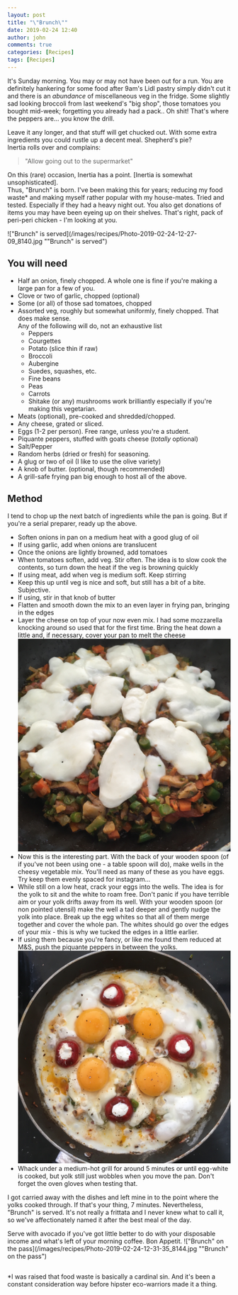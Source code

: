 ```yaml
---
layout: post
title: "\"Brunch\""
date: 2019-02-24 12:40
author: john
comments: true
categories: [Recipes]
tags: [Recipes]
---
```


It's Sunday morning. You may or may not have been out for a run. You are definitely hankering for some food after 9am's Lidl pastry simply didn't cut it and there is an _abundance_ of miscellaneous veg in the fridge. Some slightly sad looking broccoli from last weekend's "big shop", those tomatoes you bought mid-week; forgetting you already had a pack.. Oh shit! That's where the peppers are... you know the drill.

Leave it any longer, and that stuff will get chucked out. With some extra ingredients you could rustle up a decent meal. Shepherd's pie?  
Inertia rolls over and complains:  

> "Allow going out to the supermarket"

On this (rare) occasion, Inertia has a point. [Inertia is somewhat unsophisticated].  
Thus, "Brunch" is born. I've been making this for years; reducing my food waste* and making myself rather popular with my house-mates. Tried and tested. Especially if they had a heavy night out.
You also get donations of items you may have been eyeing up on their shelves. That's right, pack of peri-peri chicken - I'm looking at you.

!["Brunch" is served](/images/recipes/Photo-2019-02-24-12-27-09_8140.jpg ""Brunch" is served")

## **You will need**
* Half an onion, finely chopped. A whole one is fine if you're making a large pan for a few of you.
* Clove or two of garlic, chopped (optional)
* Some (or all) of those sad tomatoes, chopped
* Assorted veg, roughly but somewhat uniformly, finely chopped. That does make sense.  
Any of the following will do, not an exhaustive list
	* Peppers
	* Courgettes
	* Potato (slice thin if raw)
	* Broccoli 
	* Aubergine
	* Suedes, squashes, etc.
	* Fine beans
	* Peas 
	* Carrots 
	* Shitake (or any) mushrooms work brilliantly especially if you're making this vegetarian.
* Meats (optional), pre-cooked and shredded/chopped. 
* Any cheese, grated or sliced.
* Eggs (1-2 per person). Free range, unless you're a student.
* Piquante peppers, stuffed with goats cheese (_totally_ optional)
* Salt/Pepper
* Random herbs (dried or fresh) for seasoning.
* A glug or two of oil (I like to use the olive variety)
* A knob of butter. (optional, though recommended)
* A grill-safe frying pan big enough to host all of the above.

## **Method**
I tend to chop up the next batch of ingredients while the pan is going. But if you're a serial preparer, ready up the above.  

* Soften onions in pan on a medium heat with a good glug of oil
* If using garlic, add when onions are translucent
* Once the onions are lightly browned, add tomatoes
* When tomatoes soften, add veg. Stir often. 
The idea is to slow cook the contents, so turn down the heat if the veg is browning quickly
* If using meat, add when veg is medium soft. Keep stirring
* Keep this up until veg is nice and soft, but still has a bit of a bite. Subjective.
* If using, stir in that knob of butter
* Flatten and smooth down the mix to an even layer in frying pan, bringing in the edges
* Layer the cheese on top of your now even mix. I had some mozzarella knocking around so used that for the first time. Bring the heat down a little and, if necessary, cover your pan to melt the cheese
![Slow fried veg with layer of mozzarella](/images/recipes/Photo-2019-02-24-12-03-56_8135.jpg "Slow fried veg with layer of mozzarella")
* Now this is the interesting part. With the back of your wooden spoon (of if you've not been using one - a table spoon will do), make wells in the cheesy vegetable mix. You'll need as many of these as you have eggs. Try keep them evenly spaced for instagram...
* While still on a low heat, crack your eggs into the wells. The idea is for the yolk to sit and the white to roam free. Don't panic if you have terrible aim or your yolk drifts away from its well. With your wooden spoon (or non pointed utensil) make the well a tad deeper and gently nudge the yolk into place. Break up the egg whites so that all of them merge together and cover the whole pan. The whites should go over the edges of your mix - this is why we tucked the edges in a little earlier.
* If using them because you're fancy, or like me found them reduced at M&S, push the piquante peppers in between the yolks.
![Eggs in wells](/images/recipes/Photo-2019-02-24-12-08-28_8137.jpg "Eggs in wells")
* Whack under a medium-hot grill for around 5 minutes or until egg-white is cooked, but yolk still just wobbles when you move the pan. Don't forget the oven gloves when testing that.  

I got carried away with the dishes and left mine in to the point where the yolks cooked through. If that's your thing, 7 minutes.
Nevertheless, "Brunch" is served. It's not really a frittata and I never knew what to call it, so we've affectionately named it after the best meal of the day.

Serve with avocado if you've got little better to do with your disposable income and what's left of your morning coffee. Bon Appetit. 
!["Brunch" on the pass](/images/recipes/Photo-2019-02-24-12-31-35_8144.jpg ""Brunch" on the pass")




##
*I was raised that food waste is basically a cardinal sin. And it's been a constant consideration way before hipster eco-warriors made it a thing.